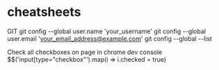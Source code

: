 # cheatsheets
GIT
git config --global user.name 'your_username'
git config --global user.email 'your_email_address@example.com'
git config --global --list


Check all checkboxes on page in chrome dev console
$$('input[type="checkbox"').map(i => i.checked = true)
